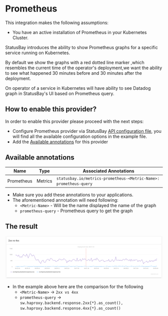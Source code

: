 # Prometheus
This integration makes the following assumptions: 

* You have an active installation of Prometheus in your Kubernetes Cluster.
  
StatusBay introduces the ability to show Prometheus graphs for a specific service running on Kubernetes.

By default we show the graphs with a red dotted line marker ,which resembles the current time of the operator's deployment,we want the ability to see what happened 30 minutes before and 30 minutes after the deployment.  

On operator of a service in Kubernetes will have ability to see Datadog graph in StatusBay's UI based on Prometheus query.


## How to enable this provider?

In order to enable this provider please proceed with the next steps:

* Configure Prometheus provider via StatusBay [API configuration file](../../../examples/configuration/api.yaml#L19), you will find all the available configuration options in the example file.
* Add the [Available annotations](#available-annotations) for this provider

## Available annotations
| Name | Type | Associated Annotations | 
| ---- | ---- | ---------------------- | 
| Prometheus | Metrics | `statusbay.io/metrics-prometheus-<Metric-Name>: prometheus-query` |




* Make sure you add these annotations to your applications.
* The aforementioned annotation will need following: 
  * `<Metric-Name>` - Will be the name displayed the name of the graph
  * `prometheus-query` - Prometheus query to get the graph
  
## The result
![Metrics](../../../ui/client/src/components/IntergationModals/MetricIntegrationModal/metrics.png)

* In the example above here are the comparison for the following
  * `<Metric-Name>` -> `2xx vs 4xx`
  * `prometheus-query` -> `sw.haproxy.backend.response.2xx{*}.as_count(), sw.haproxy.backend.response.4xx{*}.as_count()`